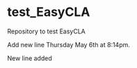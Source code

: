 # test_EasyCLA
Repository to test EasyCLA

Add new line Thursday May 6th at 8:14pm.

New line added
